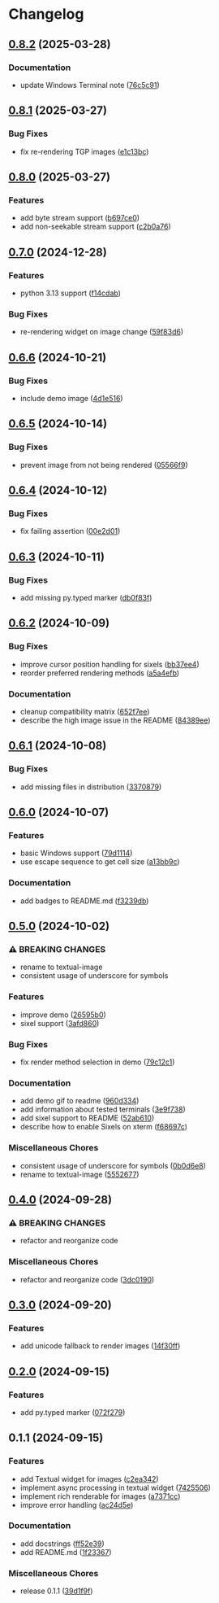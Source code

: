 # Changelog

## [0.8.2](https://github.com/lnqs/textual-image/compare/v0.8.1...v0.8.2) (2025-03-28)


### Documentation

* update Windows Terminal note ([76c5c91](https://github.com/lnqs/textual-image/commit/76c5c91a94f4761cb6b299990e690e9ade95aaf3))

## [0.8.1](https://github.com/lnqs/textual-image/compare/v0.8.0...v0.8.1) (2025-03-27)


### Bug Fixes

* fix re-rendering TGP images ([e1c13bc](https://github.com/lnqs/textual-image/commit/e1c13bcc808a7f74b33e7d5da012910a0fac9153))

## [0.8.0](https://github.com/lnqs/textual-image/compare/v0.7.0...v0.8.0) (2025-03-27)


### Features

* add byte stream support ([b697ce0](https://github.com/lnqs/textual-image/commit/b697ce01c6fe3ecbb4d746b1adc78907e58da93d))
* add non-seekable stream support ([c2b0a76](https://github.com/lnqs/textual-image/commit/c2b0a7698cec1b868b9721877d6d18b77e6947ca))

## [0.7.0](https://github.com/lnqs/textual-image/compare/v0.6.6...v0.7.0) (2024-12-28)


### Features

* python 3.13 support ([f14cdab](https://github.com/lnqs/textual-image/commit/f14cdabc399462359309920f6877b8fea9859c24))


### Bug Fixes

* re-rendering widget on image change ([59f83d6](https://github.com/lnqs/textual-image/commit/59f83d648d0ef927f8a680ebb484072f19f5b6cc))

## [0.6.6](https://github.com/lnqs/textual-image/compare/v0.6.5...v0.6.6) (2024-10-21)


### Bug Fixes

* include demo image ([4d1e516](https://github.com/lnqs/textual-image/commit/4d1e516946e8f64a5c6fc60310e9fba654a84241))

## [0.6.5](https://github.com/lnqs/textual-image/compare/v0.6.4...v0.6.5) (2024-10-14)


### Bug Fixes

* prevent image from not being rendered ([05566f9](https://github.com/lnqs/textual-image/commit/05566f93e34dff8fa84035b9865f15aaf4d55cbe))

## [0.6.4](https://github.com/lnqs/textual-image/compare/v0.6.3...v0.6.4) (2024-10-12)


### Bug Fixes

* fix failing assertion ([00e2d01](https://github.com/lnqs/textual-image/commit/00e2d010a57b8d02f9eb2db371132b109e5c51b2))

## [0.6.3](https://github.com/lnqs/textual-image/compare/v0.6.2...v0.6.3) (2024-10-11)


### Bug Fixes

* add missing py.typed marker ([db0f83f](https://github.com/lnqs/textual-image/commit/db0f83f90b37bedaba5e064ebd7a020b7673a74e))

## [0.6.2](https://github.com/lnqs/textual-image/compare/v0.6.1...v0.6.2) (2024-10-09)


### Bug Fixes

* improve cursor position handling for sixels ([bb37ee4](https://github.com/lnqs/textual-image/commit/bb37ee41d3b7c27d7f826ae704c2bd96845c6218))
* reorder preferred rendering methods ([a5a4efb](https://github.com/lnqs/textual-image/commit/a5a4efb80253e589071c26ea8339eed8283be88f))


### Documentation

* cleanup compatibility matrix ([652f7ee](https://github.com/lnqs/textual-image/commit/652f7ee91b7a6b6fd30b122ae756999ac37a308d))
* describe the high image issue in the README ([84389ee](https://github.com/lnqs/textual-image/commit/84389ee1eb14502cefaa44358cac8ba739834bc5))

## [0.6.1](https://github.com/lnqs/textual-image/compare/v0.6.0...v0.6.1) (2024-10-08)


### Bug Fixes

* add missing files in distribution ([3370879](https://github.com/lnqs/textual-image/commit/33708793bb3a7437d72bfa3279d4858ec03e9683))

## [0.6.0](https://github.com/lnqs/textual-image/compare/v0.5.0...v0.6.0) (2024-10-07)


### Features

* basic Windows support ([79d1114](https://github.com/lnqs/textual-image/commit/79d1114df02c86f583c089b33710d62d492642c4))
* use escape sequence to get cell size ([a13bb9c](https://github.com/lnqs/textual-image/commit/a13bb9c768011e67e4a743a04584357d2bcbc320))


### Documentation

* add badges to README.md ([f3239db](https://github.com/lnqs/textual-image/commit/f3239db1b40673f69ded016f046d59fff05599ac))

## [0.5.0](https://github.com/lnqs/textual-image/compare/v0.4.0...v0.5.0) (2024-10-02)


### ⚠ BREAKING CHANGES

* rename to textual-image
* consistent usage of underscore for symbols

### Features

* improve demo ([26595b0](https://github.com/lnqs/textual-image/commit/26595b037d08ebb89ca230913dfa78dbf275d002))
* sixel support ([3afd860](https://github.com/lnqs/textual-image/commit/3afd860a345c9409f4f95ad3059d348fd5993057))


### Bug Fixes

* fix render method selection in demo ([79c12c1](https://github.com/lnqs/textual-image/commit/79c12c1946cd9f5a78b0f0bcb9698d8f81586f4c))


### Documentation

* add demo gif to readme ([960d334](https://github.com/lnqs/textual-image/commit/960d334e9e6d10550ccd97a9037cae893c6a7fc4))
* add information about tested terminals ([3e9f738](https://github.com/lnqs/textual-image/commit/3e9f73811b5ffc2c203f500f0a60c295d1ae5b47))
* add sixel support to README ([52ab610](https://github.com/lnqs/textual-image/commit/52ab6104016bf4eeca7e881957df0f9e562e6286))
* describe how to enable Sixels on xterm ([f68697c](https://github.com/lnqs/textual-image/commit/f68697cd6e359bc4a883d7e090dc05e3faf0183e))


### Miscellaneous Chores

* consistent usage of underscore for symbols ([0b0d6e8](https://github.com/lnqs/textual-image/commit/0b0d6e80676b5b79a7dd8bff9ad8386e1a56dfa0))
* rename to textual-image ([5552677](https://github.com/lnqs/textual-image/commit/5552677a070058ead5d2240030b9da6a489e8f88))

## [0.4.0](https://github.com/lnqs/textual-image/compare/v0.3.0...v0.4.0) (2024-09-28)


### ⚠ BREAKING CHANGES

* refactor and reorganize code

### Miscellaneous Chores

* refactor and reorganize code ([3dc0190](https://github.com/lnqs/textual-image/commit/3dc01907e8dc005e34f567b80915e0ac0d91dd5e))

## [0.3.0](https://github.com/lnqs/textual-image/compare/v0.2.0...v0.3.0) (2024-09-20)


### Features

* add unicode fallback to render images ([14f30ff](https://github.com/lnqs/textual-image/commit/14f30ff65a0fa65b7984b26039f298bd46286b3d))

## [0.2.0](https://github.com/lnqs/textual-image/compare/v0.1.1...v0.2.0) (2024-09-15)


### Features

* add py.typed marker ([072f279](https://github.com/lnqs/textual-image/commit/072f27922ca904d13792934f3487a379cad7eb14))

## 0.1.1 (2024-09-15)


### Features

* add Textual widget for images ([c2ea342](https://github.com/lnqs/textual-image/commit/c2ea342d500cf535f8304845dc313f86d878c4da))
* implement async processing in textual widget ([7425506](https://github.com/lnqs/textual-image/commit/742550648854c5ea8042c6553f1e813e13adcb08))
* implement rich renderable for images ([a7371cc](https://github.com/lnqs/textual-image/commit/a7371cc64da8fc5bf6768c639d67d03ca1ef7ff6))
* improve error handling ([ac24d5e](https://github.com/lnqs/textual-image/commit/ac24d5e477ff8338be9c29c2f99257d3c05181c7))


### Documentation

* add docstrings ([ff52e39](https://github.com/lnqs/textual-image/commit/ff52e3907fcf06cc7ba24b282ba2b097cf4b0f4c))
* add README.md ([1f23367](https://github.com/lnqs/textual-image/commit/1f23367bbae06d8fb0916b114e7494c9cda61004))


### Miscellaneous Chores

* release 0.1.1 ([39d1f9f](https://github.com/lnqs/textual-image/commit/39d1f9f6b2608e029c59de5f0bb13f6604828790))
